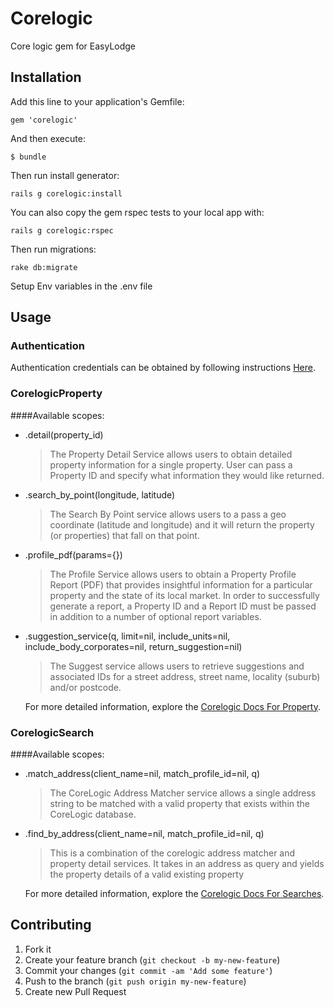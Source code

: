 # Corelogic

Core logic gem for EasyLodge

## Installation

Add this line to your application's Gemfile:

    gem 'corelogic'

And then execute:

    $ bundle

Then run install generator:

    rails g corelogic:install

You can also copy the gem rspec tests to your local app with:

    rails g corelogic:rspec

Then run migrations:

    rake db:migrate

Setup Env variables in the .env file

## Usage

### Authentication

Authentication credentials can be obtained by following instructions [Here](https://developer.corelogic.asia/access_token).

### CorelogicProperty

####Available scopes:

*   .detail(property_id)

    > The Property Detail Service allows users to obtain detailed property information for a single property. User can pass a Property ID and specify what information they would like returned.

*   .search_by_point(longitude, latitude)

    > The Search By Point service allows users to a pass a geo coordinate (latitude and longitude) and it will return the property (or properties) that fall on that point.

*   .profile_pdf(params={})

    > The Profile Service allows users to obtain a Property Profile Report (PDF) that provides insightful information for a particular property and the state of its local market. In order to successfully generate a report, a Property ID and a Report ID must be passed in addition to a number of optional report variables.

*   .suggestion_service(q, limit=nil, include_units=nil, include_body_corporates=nil, return_suggestion=nil)

    > The Suggest service allows users to retrieve suggestions and associated IDs for a street address, street name, locality (suburb) and/or postcode.


    For more detailed information, explore the [Corelogic Docs For Property](https://developer.corelogic.asia/explore_property).

### CorelogicSearch

####Available scopes:

*   .match_address(client_name=nil, match_profile_id=nil, q)

    > The CoreLogic Address Matcher service allows a single address string to be matched with a valid property that exists within the CoreLogic database.

*   .find_by_address(client_name=nil, match_profile_id=nil, q)

    > This is a combination of the corelogic address matcher and property detail services. It takes in an address as query and yields the property details of a valid existing property


    For more detailed information, explore the [Corelogic Docs For Searches](https://developer.corelogic.asia/explore_search).

## Contributing

1. Fork it
2. Create your feature branch (`git checkout -b my-new-feature`)
3. Commit your changes (`git commit -am 'Add some feature'`)
4. Push to the branch (`git push origin my-new-feature`)
5. Create new Pull Request
